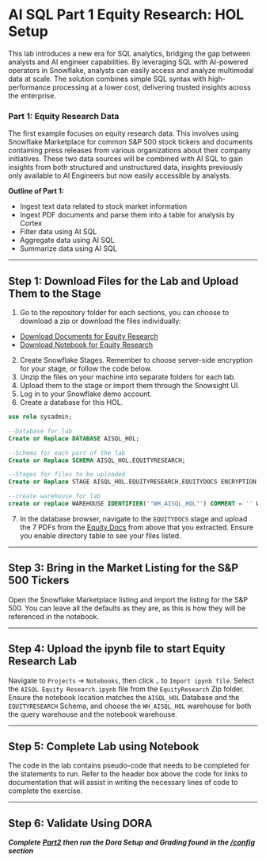 # AI SQL Part 1 Equity Research: HOL Setup

This lab introduces a new era for SQL analytics, bridging the gap between analysts and AI engineer capabilities. By leveraging SQL with AI-powered operators in Snowflake, analysts can easily access and analyze multimodal data at scale. The solution combines simple SQL syntax with high-performance processing at a lower cost, delivering trusted insights across the enterprise.


### Part 1: Equity Research Data

The first example focuses on equity research data. This involves using Snowflake Marketplace for common S\&P 500 stock tickers and documents containing press releases from various organizations about their company initiatives. These two data sources will be combined with AI SQL to gain insights from both structured and unstructured data, insights previously only available to AI Engineers but now easily accessible by analysts.

**Outline of Part 1:**

  * Ingest text data related to stock market information
  * Ingest PDF documents and parse them into a table for analysis by Cortex
  * Filter data using AI SQL
  * Aggregate data using AI SQL
  * Summarize data using AI SQL

---
## Step 1: Download Files for the Lab and Upload Them to the Stage

1.  Go to the repository folder for each sections, you can choose to download a zip or download the files individually:
* [Download Documents for Equity Research](/data/AISQL%20Equity%20Research/EquityDOCS/)
* [Download Notebook for Equity Research](/notebooks/AISQL%20Equity%20Research.ipynb)
2.  Create Snowflake Stages. Remember to choose server-side encryption for your stage, or follow the code below.
3.  Unzip the files on your machine into separate folders for each lab.
4.  Upload them to the stage or import them through the Snowsight UI.
5.  Log in to your Snowflake demo account.
6.  Create a database for this HOL.

<!-- end list -->

```sql
use role sysadmin;

--Database for lab
Create or Replace DATABASE AISQL_HOL;

--Schema for each part of the lab
Create or Replace SCHEMA AISQL_HOL.EQUITYRESEARCH;

--Stages for files to be uploaded
Create or Replace STAGE AISQL_HOL.EQUITYRESEARCH.EQUITYDOCS ENCRYPTION = (TYPE = 'SNOWFLAKE_SSE');

--create warehouse for lab
create or replace WAREHOUSE IDENTIFIER('"WH_AISQL_HOL"') COMMENT = '' WAREHOUSE_SIZE = 'xsmall' AUTO_RESUME = true AUTO_SUSPEND = 300 ENABLE_QUERY_ACCELERATION = false WAREHOUSE_TYPE = 'STANDARD' MIN_CLUSTER_COUNT = 1 MAX_CLUSTER_COUNT = 1 SCALING_POLICY = 'STANDARD';
```

7.  In the database browser, navigate to the `EQUITYDOCS` stage and upload the 7 PDFs from the [Equity Docs](/data/AISQL%20Equity%20Research/EquityDOCS/) from above that you extracted. Ensure you enable directory table to see your files listed.

---

## Step 3: Bring in the Market Listing for the S\&P 500 Tickers

Open the Snowflake Marketplace listing and import the listing for the S\&P 500. You can leave all the defaults as they are, as this is how they will be referenced in the notebook.

---

## Step 4: Upload the ipynb file to start Equity Research Lab

Navigate to `Projects` → `Notebooks`, then click `⌄` to `Import ipynb file`. Select the `AISQL Equity Research.ipynb` file from the `EquityResearch` Zip folder. Ensure the notebook location matches the `AISQL_HOL` Database and the `EQUITYRESEARCH` Schema, and choose the `WH_AISQL_HOL` warehouse for both the query warehouse and the notebook warehouse.

---

## Step 5: Complete Lab using Notebook

The code in the lab contains pseudo-code that needs to be completed for the statements to run. Refer to the header box above the code for links to documentation that will assist in writing the necessary lines of code to complete the exercise.

---

## Step 6: Validate Using DORA

***Complete [Part2](/lab_instructions/Part2_RestaurantReview.md) then run the Dora Setup and Grading found in the [/config](/config/) section***



